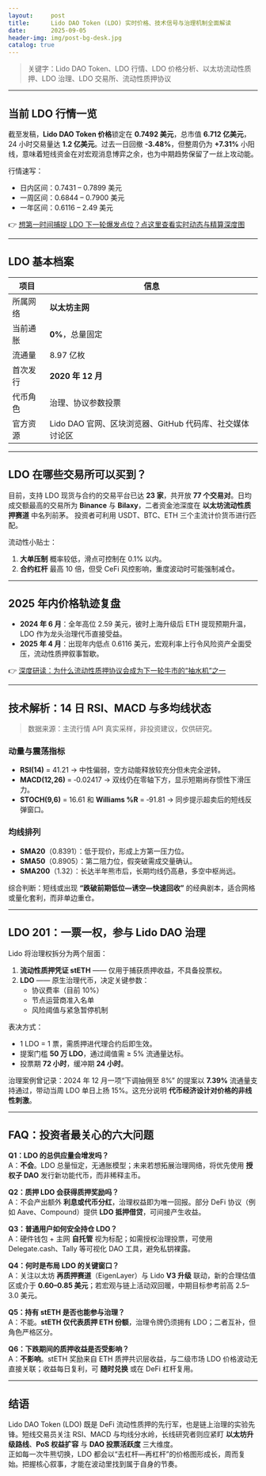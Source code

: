 ```yaml
---
layout:     post
title:      Lido DAO Token (LDO) 实时价格、技术信号与治理机制全面解读
date:       2025-09-05
header-img: img/post-bg-desk.jpg
catalog: true
---
```


> 关键字：Lido DAO Token、LDO 行情、LDO 价格分析、以太坊流动性质押、LDO 治理、LDO 交易所、流动性质押协议

---

## 当前 LDO 行情一览

截至发稿，**Lido DAO Token 价格**锁定在 **0.7492 美元**，总市值 **6.712 亿美元**，24 小时交易量达 **1.2 亿美元**。过去一日回撤 **-3.48%**，但整周仍为 **+7.31%** 小阳线，意味着短线资金在对宏观消息博弈之余，也为中期趋势保留了一丝上攻动能。

行情速写：  
- 日内区间：0.7431 – 0.7899 美元  
- 一周区间：0.6844 – 0.7900 美元  
- 一年区间：0.6116 – 2.49 美元  

👉 [想第一时间捕捉 LDO 下一轮爆发点位？点这里查看实时动态与精算深度图](https://okxdog.com/)

---

## LDO 基本档案

| 项目       | 信息                   |
|-----------|------------------------|
| 所属网络   | **以太坊主网**         |
| 当前通胀   | **0%**，总量固定       |
| 流通量     | 8.97 亿枚              |
| 首次发行   | **2020 年 12 月**      |
| 代币角色   | 治理、协议参数投票     |
| 官方资源   | Lido DAO 官网、区块浏览器、GitHub 代码库、社交媒体讨论区 |

---

## LDO 在哪些交易所可以买到？

目前，支持 LDO 现货与合约的交易平台已达 **23 家**，共开放 **77 个交易对**。日均成交额最高的交易所为 **Binance** 与 **Bilaxy**，二者资金池深度在 **以太坊流动性质押赛道** 中名列前茅。 投资者可利用 USDT、BTC、ETH 三个主流计价货币进行匹配。

流动性小贴士：  
1. **大单压制** 概率较低，滑点可控制在 0.1% 以内。  
2. **合约杠杆** 最高 10 倍，但受 CeFi 风控影响，重度波动时可能强制减仓。  

---

## 2025 年内价格轨迹复盘

- **2024 年 6 月**：全年高位 2.59 美元，彼时上海升级后 ETH 提现预期升温，LDO 作为龙头治理代币直接受益。  
- **2025 年 4 月**：出现年内低点 0.6116 美元，宏观利率上行令风险资产全面受压，流动性质押叙事暂歇。  

👉 [深度研读：为什么流动性质押协议会成为下一轮牛市的“抽水机”之一](https://okxdog.com/)

---

## 技术解析：14 日 RSI、MACD 与多均线状态

> 数据来源：主流行情 API 真实采样，非投资建议，仅供研究。

### 动量与震荡指标
- **RSI(14)** = 41.21 → 中性偏弱，空方动能释放较充分但未完全逆转。  
- **MACD(12,26)** = ‑0.02417 → 双线仍在零轴下方，显示短期尚存惯性下滑压力。  
- **STOCH(9,6)** = 16.61 和 **Williams %R** = ‑91.81 → 同步提示超卖后的短线反弹窗口。  

### 均线排列
- **SMA20**（0.8391）：低于现价，形成上方第一压力位。  
- **SMA50**（0.8905）：第二阻力位，假突破需成交量确认。  
- **SMA200**（1.32）：长达半年熊市后，长期均线仍高悬，多空中枢尚远。  

综合判断：短线或出现 **“跌破前期低位—诱空—快速回收”** 的经典剧本，适合网格或量化套利，而非单边重仓。

---

## LDO 201：一票一权，参与 Lido DAO 治理

Lido 将治理权拆分为两个层面：  
1. **流动性质押凭证 stETH** —— 仅用于捕获质押收益，不具备投票权。  
2. **LDO** —— 原生治理代币，决定关键参数：  
   - 协议费率（目前 10%）  
   - 节点运营商准入名单  
   - 风险阈值与紧急暂停机制  

表决方式：  
- 1 LDO = 1 票，需质押进代理合约后即生效。  
- 提案门槛 **50 万 LDO**，通过阈值需 ≥ 5% 流通量达标。  
- 投票期 **72 小时**，缓冲期 **24 小时**。  

治理案例曾记录：2024 年 12 月一项“下调抽佣至 8%” 的提案以 **7.39%** 流通量支持通过，带动当周 LDO 单日上扬 15%。这充分说明 **代币经济设计对价格的非线性刺激**。

---

## FAQ：投资者最关心的六大问题

**Q1：LDO 的总供应量会增发吗？**  
A：**不会**。LDO 总量恒定，无通胀模型；未来若想拓展治理网络，将优先使用 **授权子 DAO** 发行新功能代币，而非稀释主币。

**Q2：质押 LDO 会获得质押奖励吗？**  
A：不会产出额外 **利息或代币分红**，治理权益即为唯一回报。部分 DeFi 协议（例如 Aave、Compound）提供 **LDO 抵押借贷**，可间接产生收益。

**Q3：普通用户如何安全持仓 LDO？**  
A：硬件钱包 + 主网 **自托管** 视为标配；如需授权治理投票，可使用 Delegate.cash、Tally 等可视化 DAO 工具，避免私钥裸露。

**Q4：何时是布局 LDO 的关键窗口？**  
A：关注以太坊 **再质押赛道**（EigenLayer）与 Lido **V3 升级** 联动，新的合理估值区或介于 **0.60–0.85 美元**；若宏观与链上活动双回暖，中期目标参考前高 2.5–3.0 美元。

**Q5：持有 stETH 是否也能参与治理？**  
A：不能。**stETH 仅代表质押 ETH 份额**，治理令牌仍须拥有 LDO；二者互补，但角色严格区分。

**Q6：下跌期间的质押收益是否受影响？**  
A：**不影响**。stETH 奖励来自 ETH 质押共识层收益，与二级市场 LDO 价格波动无直接关联；收益每日复利，可 **随时兑换** 或在 DeFi 杠杆复用。

---

## 结语

Lido DAO Token (LDO) 既是 DeFi 流动性质押的先行军，也是链上治理的实验先锋。短线交易员关注 RSI、MACD 与均线分水岭，长线研究者则应紧盯 **以太坊升级路线**、**PoS 权益扩容** 与 **DAO 投票活跃度** 三大维度。  
正如每一次牛熊切换，LDO 都会以“去杠杆—再杠杆”的价格图形成长，周而复始。把握核心叙事，才能在波动里找到属于自身的节奏。